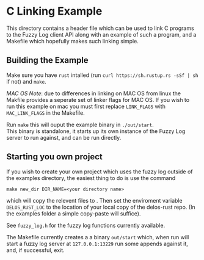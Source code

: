 # C Linking Example
This directory contains a header file which can be used to link
C programs to the Fuzzy Log client API along with an example
of such a program, and a Makefile which hopefully makes such
linking simple.  

## Building the Example

Make sure you have `rust` intalled
(run `curl https://sh.rustup.rs -sSf | sh` if not)
and `make`.

_MAC OS Note_: due to differences in linking on MAC OS from linux
the Makfile provides a seperate set of linker flags for MAC OS.
If you wish to run this example on mac you must first replace
`LINK_FLAGS` with `MAC_LINK_FLAGS` in the Makefile.

Run `make` this will ouput the example binary in `./out/start`.  
This binary is standalone, it starts up its own instance of the
Fuzzy Log server to run against, and can be run directly.

## Starting you own project

If you wish to create your own project which uses the fuzzy log
outside of the examples directory, the easiest thing to do is
use the command

    make new_dir DIR_NAME=<your directory name>

which will copy the relevent files to <your directory name>.
Then set the enviroment variable `DELOS_RUST_LOC` to the location
of your local copy of the delos-rust repo.
(In the examples folder a simple copy-paste will suffice).

See `fuzzy_log.h` for the fuzzy log functions currently available.

The Makefile currently creates a a binary `out/start` which, when
run will start a fuzzy log server at `127.0.0.1:13229` run some appends
against it, and, if successful, exit.
